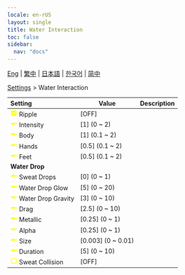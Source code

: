 ```yaml
---
locale: en-rUS
layout: single
title: Water Interaction
toc: false
sidebar:
  nav: "docs"
---
```

[Eng](/dancexr/menu/2025.4/actor/water_interaction) | [繁中](/tw/dancexr/menu/2025.4/actor/water_interaction) | [日本語](/jp/dancexr/menu/2025.4/actor/water_interaction) | [한국어](/kr/dancexr/menu/2025.4/actor/water_interaction) | [简中](/zh/dancexr/menu/2025.4/actor/water_interaction)

[Settings](../menu#Settings) > Water Interaction



| Setting | Value | Description |
| :--- | --- | :--- |
|<nobr> ![check_on icon](/images/icon/ic_check_on.png)  Ripple</nobr>| [OFF] | 
|<nobr> ![slider icon](/images/icon/ic_slider.png)  Intensity</nobr>| [1] (0 ~ 2) | 
|<nobr> ![slider icon](/images/icon/ic_slider.png)  Body</nobr>| [1] (0.1 ~ 2) | 
|<nobr> ![slider icon](/images/icon/ic_slider.png)  Hands</nobr>| [0.5] (0.1 ~ 2) | 
|<nobr> ![slider icon](/images/icon/ic_slider.png)  Feet</nobr>| [0.5] (0.1 ~ 2) | 
|<nobr> <b>Water Drop</b></nobr>|| 
|<nobr> ![slider icon](/images/icon/ic_slider.png)  Sweat Drops</nobr>| [0] (0 ~ 1) | 
|<nobr> ![slider icon](/images/icon/ic_slider.png)  Water Drop Glow</nobr>| [5] (0 ~ 20) | 
|<nobr> ![slider icon](/images/icon/ic_slider.png)  Water Drop Gravity</nobr>| [3] (0 ~ 10) | 
|<nobr> ![slider icon](/images/icon/ic_slider.png)  Drag</nobr>| [2.5] (0 ~ 10) | 
|<nobr> ![slider icon](/images/icon/ic_slider.png)  Metallic</nobr>| [0.25] (0 ~ 1) | 
|<nobr> ![slider icon](/images/icon/ic_slider.png)  Alpha</nobr>| [0.25] (0 ~ 1) | 
|<nobr> ![slider icon](/images/icon/ic_slider.png)  Size</nobr>| [0.003] (0 ~ 0.01) | 
|<nobr> ![slider icon](/images/icon/ic_slider.png)  Duration</nobr>| [5] (0 ~ 10) | 
|<nobr> ![check_off icon](/images/icon/ic_check_off.png)  Sweat Collision</nobr>| [OFF] | 
